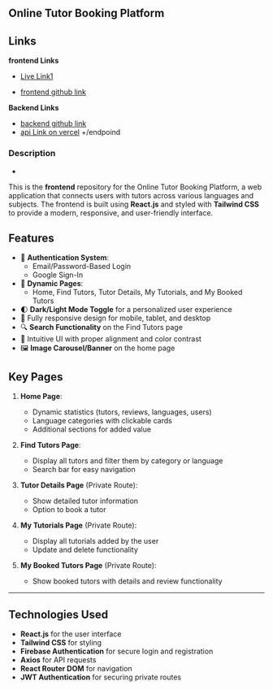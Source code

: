 
## Online Tutor Booking Platform

## Links

**frontend Links**

- [Live Link1](https://gorgeous-shortbread-b2c9fe.netlify.app/)

- [frontend github link](https://github.com/programming-hero-web-course2/b10a11-client-side-kawsar334)

**Backend Links**
- [backend github link](https://github.com/programming-hero-web-course2/b10a11-server-side-kawsar334)
- [api Link on vercel](https://server-wheat-xi.vercel.app/) +/endpoind 

### Description
- 
This is the **frontend** repository for the Online Tutor Booking Platform, a web application that connects users with tutors across various languages and subjects. The frontend is built using **React.js** and styled with **Tailwind CSS** to provide a modern, responsive, and user-friendly interface.

## **Features**
- 🔑 **Authentication System**:
  - Email/Password-Based Login
  - Google Sign-In
- 🌟 **Dynamic Pages**:
  - Home, Find Tutors, Tutor Details, My Tutorials, and My Booked Tutors
- 🌓 **Dark/Light Mode Toggle** for a personalized user experience
- 📱 Fully responsive design for mobile, tablet, and desktop
- 🔍 **Search Functionality** on the Find Tutors page
- 🎨 Intuitive UI with proper alignment and color contrast
- 🖼️ **Image Carousel/Banner** on the home page

## **Key Pages**
1. **Home Page**:
   - Dynamic statistics (tutors, reviews, languages, users)
   - Language categories with clickable cards
   - Additional sections for added value

2. **Find Tutors Page**:
   - Display all tutors and filter them by category or language
   - Search bar for easy navigation

3. **Tutor Details Page** (Private Route):
   - Show detailed tutor information
   - Option to book a tutor

4. **My Tutorials Page** (Private Route):
   - Display all tutorials added by the user
   - Update and delete functionality

5. **My Booked Tutors Page** (Private Route):
   - Show booked tutors with details and review functionality

---

## **Technologies Used**
- **React.js** for the user interface
- **Tailwind CSS** for styling
- **Firebase Authentication** for secure login and registration
- **Axios** for API requests
- **React Router DOM** for navigation
- **JWT Authentication** for securing private routes




